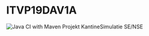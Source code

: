 # ITVP19DAV1A
![Java CI with Maven](https://github.com/lwijnsma/KantineSimulatie/workflows/Java%20CI%20with%20Maven/badge.svg)
Projekt KantineSimulatie SE/NSE
